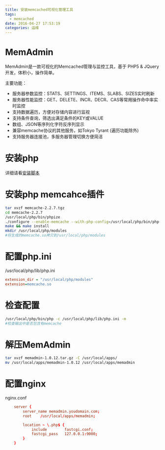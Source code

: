 ```yaml
---
title: 安装memcached可视化管理工具
tags:
  - memcached
date: 2016-04-27 17:53:19
categories: 运维
---
```


# MemAdmin

MemAdmin是一款可视化的Memcached管理与监控工具，基于 PHP5 & JQuery 开发，体积小，操作简单。

主要功能：
- 服务器参数监控：STATS、SETTINGS、ITEMS、SLABS、SIZES实时刷新
- 服务器性能监控：GET、DELETE、INCR、DECR、CAS等常用操作命中率实时监控
- 支持数据遍历，方便对存储内容进行监视
- 支持条件查询，筛选出满足条件的KEY或VALUE
- 数组、JSON等序列化字符反序列显示
- 兼容memcache协议的其他服务，如Tokyo Tyrant (遍历功能除外)
- 支持服务器连接池，多服务器管理切换方便简洁

<!-- more -->

# 安装php
详细请看[安装脚本](https://raw.githubusercontent.com/JeffXue/common_scripts/master/install_php5.6.sh)

# 安装php memcahce插件
```bash
tar xvzf memcache-2.2.7.tgz
cd memcache-2.2.7
/usr/local/php/bin/phpize
./configure --enable-memcache --with-php-config=/usr/local/php/bin/php-config --with-zlib-dir=/usr/local/zlib
make && make install
mkdir /usr/local/php/modules
#将生成的memcache.so拷贝到/usr/local/php/modules
```

# 配置php.ini
/usr/local/php/lib/php.ini
```ini
extension_dir = "/usr/local/php/modules"
extension=memcache.so
```

# 检查配置
```bash
/usr/local/php/bin/php -c /usr/local/php/lib/php.ini -m
#检查输出中是否包含有memcache
```

# 解压MemAdmin
```bash
tar xvzf memadmin-1.0.12.tar.gz -C /usr/local/apps/
mv /usr/local/apps/memadmin-1.0.12 /usr/local/apps/memadmin
```

# 配置nginx
nginx.conf
```conf
    server {
        server_name memadmin.youdomain.com;
        root    /usr/local/apps/memadmin;

        location ~ \.php$ {
            include        fastcgi.conf;
            fastcgi_pass   127.0.0.1:9000;
        }
    }
```

